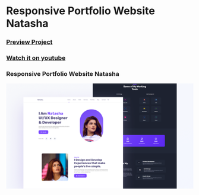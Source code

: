 # Responsive Portfolio Website Natasha
### [Preview Project](https://luissitoe.github.io/responsive-personal-portfolio-website-natasha/)
### [Watch it on youtube](https://youtu.be/PWvasbJEuQI)
### Responsive Portfolio Website Natasha

![preview img](/preview.png)
